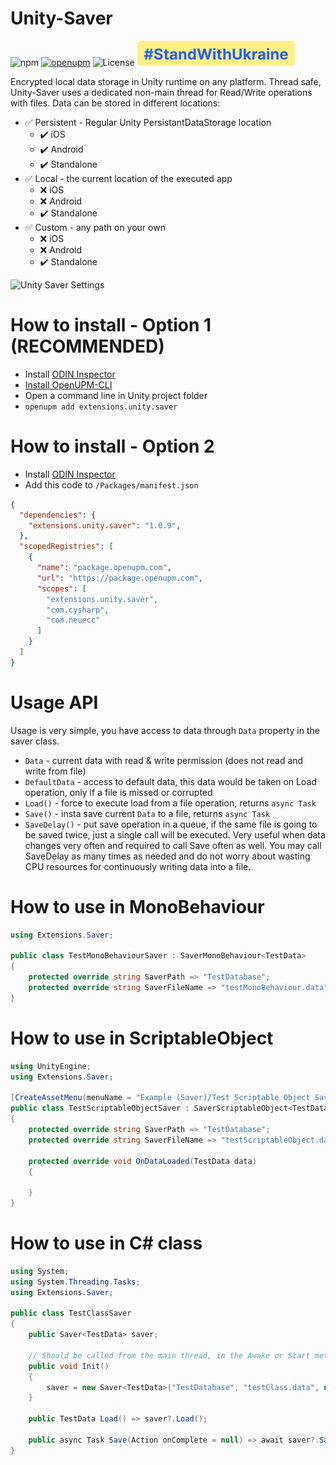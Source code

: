 # Unity-Saver
![npm](https://img.shields.io/npm/v/extensions.unity.saver) [![openupm](https://img.shields.io/npm/v/extensions.unity.saver?label=openupm&registry_uri=https://package.openupm.com)](https://openupm.com/packages/extensions.unity.saver/) ![License](https://img.shields.io/github/license/IvanMurzak/Unity-Saver) [![Stand With Ukraine](https://raw.githubusercontent.com/vshymanskyy/StandWithUkraine/main/badges/StandWithUkraine.svg)](https://stand-with-ukraine.pp.ua)

Encrypted local data storage in Unity runtime on any platform. Thread safe, Unity-Saver uses a dedicated non-main thread for Read/Write operations with files.
Data can be stored in different locations:
- :white_check_mark: Persistent - Regular Unity PersistantDataStorage location
  - ✔️ iOS
  - ✔️ Android
  - ✔️ Standalone
- :white_check_mark: Local - the current location of the executed app 
  - :x: iOS
  - :x: Android
  - ✔️ Standalone
- :white_check_mark: Custom - any path on your own
  - :x: iOS
  - :x: Android
  - ✔️ Standalone

![Unity Saver Settings](https://imgur.com/0RQeUQg.gif)

# How to install - Option 1 (RECOMMENDED)
- Install [ODIN Inspector](https://odininspector.com/)
- [Install OpenUPM-CLI](https://github.com/openupm/openupm-cli#installation)
- Open a command line in Unity project folder
- `openupm add extensions.unity.saver`

# How to install - Option 2
- Install [ODIN Inspector](https://odininspector.com/)
- Add this code to <code>/Packages/manifest.json</code>
```json
{
  "dependencies": {
    "extensions.unity.saver": "1.0.9",
  },
  "scopedRegistries": [
    {
      "name": "package.openupm.com",
      "url": "https://package.openupm.com",
      "scopes": [
        "extensions.unity.saver",
        "com.cysharp",
        "com.neuecc"
      ]
    }
  ]
}
```

# Usage API
Usage is very simple, you have access to data through <code>Data</code> property in the saver class.
- <code>Data</code> - current data with read & write permission (does not read and write from file)
- <code>DefaultData</code> - access to default data, this data would be taken on Load operation, only if a file is missed or corrupted
- <code>Load()</code> - force to execute load from a file operation, returns <code>async Task</code>
- <code>Save()</code> - insta save current <code>Data</code> to a file, returns <code>async Task</code>
- <code>SaveDelay()</code> - put save operation in a queue, if the same file is going to be saved twice, just a single call will be executed. Very useful when data changes very often and required to call Save often as well. You may call SaveDelay as many times as needed and do not worry about wasting CPU resources for continuously writing data into a file.

# How to use in MonoBehaviour
```C#
using Extensions.Saver;

public class TestMonoBehaviourSaver : SaverMonoBehaviour<TestData>
{
    protected override string SaverPath => "TestDatabase";
    protected override string SaverFileName => "testMonoBehaviour.data";
}
```

# How to use in ScriptableObject
```C#
using UnityEngine;
using Extensions.Saver;

[CreateAssetMenu(menuName = "Example (Saver)/Test Scriptable Object Saver", fileName = "Test Scriptable Object Saver", order = 0)]
public class TestScriptableObjectSaver : SaverScriptableObject<TestData>
{
    protected override string SaverPath => "TestDatabase";
    protected override string SaverFileName => "testScriptableObject.data";

    protected override void OnDataLoaded(TestData data)
    {
        
    }
}
```

# How to use in C# class
```C#
using System;
using System.Threading.Tasks;
using Extensions.Saver;

public class TestClassSaver
{
    public Saver<TestData> saver;

    // Should be called from the main thread, in the Awake or Start method for example
    public void Init()
    {
        saver = new Saver<TestData>("TestDatabase", "testClass.data", new TestData());
    }

    public TestData Load() => saver?.Load();

    public async Task Save(Action onComplete = null) => await saver?.Save(onComplete);
}
```
